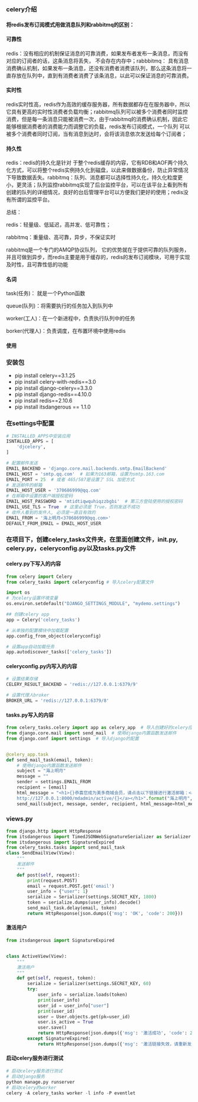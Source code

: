 ### celery介绍

#### 将redis发布订阅模式用做消息队列和rabbitmq的区别：

#### 可靠性

redis：没有相应的机制保证消息的可靠消费，如果发布者发布一条消息，而没有对应的订阅者的话，这条消息将丢失， 不会存在内存中；rabbbitmq： 具有消息消费确认机制，如果发布一条消息，还没有消费者消费该队列，那么这条消息将一直存放在队列中，直到有消费者消费了该条消息，以此可以保证消息的可靠消费。

#### 实时性

redis实时性高，redis作为高效的缓存服务器，所有数据都存在在服务器中，所以它具有更高的实时性消费者负载均衡；rabbitmq队列可以被多个消费者同时监控消费，但是每一条消息只能被消费一次，由于rabbitmq的消费确认机制，因此它能够根据消费者的消费能力而调整它的负载，redis发布订阅模式，一个队列 可以被多个消费者同时订阅，当有消息到达时，会将该消息依次发送给每个订阅者；

#### 持久性

redis：redis的持久化是针对 于整个redis缓存的内容，它有RDB和AOF两个持久化方式，可以将整个redis实例持久化到磁盘，以此来做数据备份，防止异常情况下导致数据丢失。rabbitmq：队列、消息都可以选择性持久化，持久化粒度更小，更灵活；队列监控rabbitmq实现了后台监控平台，可以在该平台上看到所有创建的队列的详细情况，良好的台后管理平台可以方便我们更好的使用；redis没有所谓的监控平台。

总结：

redis：轻量级、低延迟，高并发、低可靠性；

rabbitmq：重量级、高可靠，异步，不保证实时

rabbitmq是一个专门的AMQP协议队列， 它的优势就在于提供可靠的队列服务，并且可做到异步，而redis主要是用于缓存的，redis的发布订阅模块，可用于实现及时性，且可靠性低的功能



#### 名词

task(任务)： 就是一个Python函数

queue(队列)：将需要执行的任务加入到队列中

worker(工人)：在一个新进程中，负责执行队列中的任务

borker(代理人)：负责调度，在布置环境中使用redis



#### 使用

### 安装包

- pip install celery==3.1.25
- pip install  celery-with-redis==3.0
- pip install django-celery==3.3.0
- pip install django-redis==4.10.0
- pip install redis==2.10.6
- pip install itsdangerous == 1.1.0

### 在settings中配置

```python
# INSTALLED_APPS中安装应用
ISNTALLED_APPS = [
    'djcelery',
]

# 配置邮件发送
EMAIL_BACKEND = 'django.core.mail.backends.smtp.EmailBackend'
EMAIL_HOST = 'smtp.qq.com'  # 如果为163邮箱，设置为smtp.163.com
EMAIL_PORT = 25  # 或者 465/587是设置了 SSL 加密方式
# 发送邮件的邮箱
EMAIL_HOST_USER = '370686999@qq.com'
# 在邮箱中设置的客户端授权密码
EMAIL_HOST_PASSWORD = 'mtidtiqwquhiqzzbgbi'  # 第三方登陆使用的授权密码
EMAIL_USE_TLS = True  # 这里必须是 True，否则发送不成功
# 收件人看到的发件人, 必须是一直且有效的
EMAIL_FROM = '海上明月<370686999@qq.com>'
DEFAULT_FROM_EMAIL = EMAIL_HOST_USER
```

### 在项目下，创建celery_tasks文件夹，在里面创建文件，__init__.py, celery.py，celeryconfig.py以及tasks.py文件

#### celery.py下写入的内容

```python
from celery import Celery
from celery_tasks import celeryconfig # 导入celery配置文件

import os
# 为celery设置环境变量
os.environ.setdefault("DJANGO_SETTINGS_MODULE", "mydemo.settings")

## 创建celery app
app = Celery('celery_tasks')

# 从单独的配置模块中加载配置
app.config_from_object(celeryconfig)

# 设置app自动加载任务
app.autodiscover_tasks(['celery_tasks'])
```

#### celeryconfig.py内写入的内容

```python
# 设置结果存储
CELERY_RESULT_BACKEND = 'redis://127.0.0.1:6379/9'

# 设置代理人broker
BROKER_URL = 'redis://127.0.0.1:6379/8'
```

#### tasks.py写入的内容

```python
from celery_tasks.celery import app as celery_app  # 导入创建好的celery应用
from django.core.mail import send_mail  # 使用django内置函数发送邮件
from django.conf import settings  # 导入django的配置


@celery_app.task
def send_mail_task(email, token):
    # 使用django内置函数发送邮件
    subject = "海上明月"
    message = ""
    sender = settings.EMAIL_FROM
    recipient = [email]
    html_message = "<h1>{}恭喜您成为美多商城会员，请点击以下链接进行激活邮箱：<a href='http://127.0.0.1:8000/mdadmin/active/{}'>\
    http://127.0.0.1:8000/mdadmin/active/{}</a></h1>".format("海上明月", token, token)
    send_mail(subject, message, sender, recipient, html_message=html_message)
```

### views.py

```python
from django.http import HttpResponse
from itsdangerous import TimedJSONWebSignatureSerializer as Serializer
from itsdangerous import SignatureExpired
from celery_tasks.tasks import send_mail_task
class SendEmailView(View):
    """
    发送邮件
    """
    def post(self, request):
        print(request.POST)
        email = request.POST.get('email')
        user_info = {"user": 1}
        serialize = Serializer(settings.SECRET_KEY, 1800)
        token = serialize.dumps(user_info).decode()
        send_mail_task.delay(email, token)
        return HttpResponse(json.dumps({'msg': 'OK', 'code': 200}))
```

#### 激活用户

```python
from itsdangerous import SignatureExpired


class ActiveView(View):
    """
    激活用户
    """
    def get(self, request, token):
        serialize = Serializer(settings.SECRET_KEY, 60)
        try:
            user_info = serialize.loads(token)
            print(user_info)
            user_id = user_info["user"]
            print(user_id)
            user = User.objects.get(pk=user_id)
            user.is_active = True
            user.save()
            return HttpResponse(json.dumps({'msg': '激活成功', 'code': 200}, ensure_ascii=False))
        except SignatureExpired:
            return HttpResponse(json.dumps({'msg': '激活链接失效，请重新发送邮件进行激活', 'code': 404}, ensure_ascii=False))

```



#### 启动celery服务进行测试

```python
# 启动celery服务进行测试
# 启动django服务
python manage.py runserver
# 启动celery的worker
celery -A celery_tasks worker -l info -P eventlet
```

